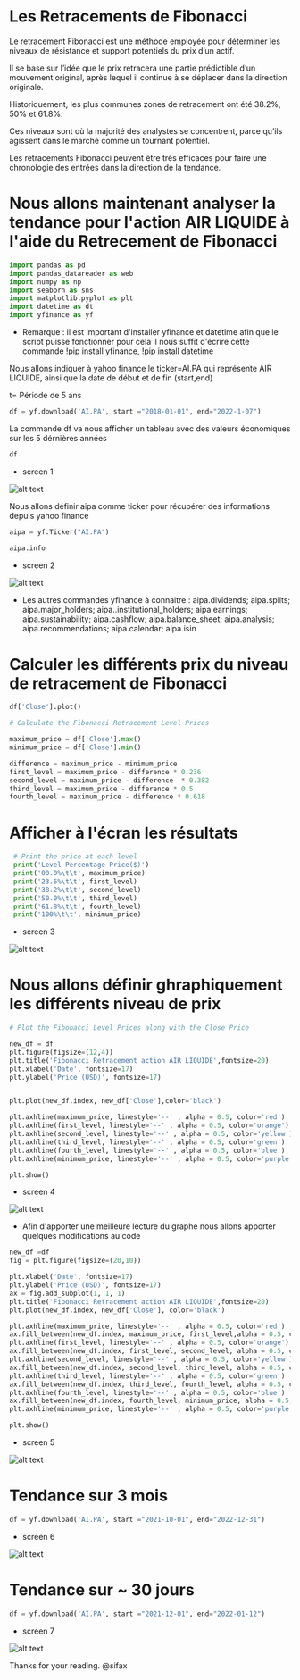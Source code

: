 # Les Retracements de Fibonacci

Le retracement Fibonacci est une méthode employée pour déterminer les niveaux de résistance et support potentiels du prix d’un actif. 

Il se base sur l’idée que le prix retracera une partie prédictible d’un mouvement original, après lequel il continue à se déplacer dans la direction originale.

Historiquement, les plus communes zones de retracement ont été 38.2%, 50% et 61.8%. 

Ces niveaux sont où la majorité des analystes se concentrent, parce qu’ils agissent dans le marché comme un tournant potentiel.

Les retracements Fibonacci peuvent être très efficaces pour faire une chronologie des entrées dans la direction de la tendance.


# Nous allons maintenant analyser la tendance pour l'action AIR LIQUIDE à l'aide du Retrecement de Fibonacci 

```python
import pandas as pd
import pandas_datareader as web
import numpy as np
import seaborn as sns
import matplotlib.pyplot as plt
import datetime as dt
import yfinance as yf
```

* Remarque : il est  important d'installer yfinance et datetime afin que le script puisse fonctionner pour cela il nous suffit d'écrire cette commande !pip install yfinance, !pip install datetime

Nous allons indiquer à yahoo finance le ticker=AI.PA qui représente AIR LIQUIDE, ainsi que la date de début et de fin (start,end)

t= Période de 5 ans

```python
df = yf.download('AI.PA', start ="2018-01-01", end="2022-1-07")
```

La commande df va nous afficher un tableau avec des valeurs économiques sur les 5 dérnières années
```python
df
```

* screen 1

![alt text](https://i.ibb.co/smB4fKy/screen1.png)

Nous allons définir aipa comme ticker pour récupérer des informations depuis yahoo finance
```python
aipa = yf.Ticker("AI.PA")
```

```python
aipa.info
```

* screen 2

![alt text](https://i.ibb.co/GRFJdnh/screen2.png)

* Les autres commandes yfinance à connaitre : aipa.dividends; aipa.splits; aipa.major_holders; aipa..institutional_holders; aipa.earnings; aipa.sustainability; aipa.cashflow; aipa.balance_sheet; aipa.analysis; aipa.recommendations; aipa.calendar; aipa.isin

# Calculer les différents prix du niveau de retracement de Fibonacci

```python
df['Close'].plot()
```

```python
# Calculate the Fibonacci Retracement Level Prices 

maximum_price = df['Close'].max()
minimum_price = df['Close'].min()

difference = maximum_price - minimum_price
first_level = maximum_price - difference * 0.236
second_level = maximum_price - difference  * 0.382
third_level = maximum_price - difference * 0.5
fourth_level = maximum_price - difference * 0.618
```

# Afficher à l'écran les résultats 
```python
 # Print the price at each level
 print('Level Percentage Price($)')
 print('00.0%\t\t', maximum_price)
 print('23.6%\t\t', first_level)
 print('38.2%\t\t', second_level)
 print('50.0%\t\t', third_level)
 print('61.8%\t\t', fourth_level)
 print('100%\t\t', minimum_price) 
```

* screen 3

![alt text](https://i.ibb.co/BLV5zQ0/screen3.png)

# Nous allons définir ghraphiquement les différents niveau de prix
```python
# Plot the Fibonacci Level Prices along with the Close Price

new_df = df
plt.figure(figsize=(12,4))
plt.title('Fibonacci Retracement action AIR LIQUIDE',fontsize=20)
plt.xlabel('Date', fontsize=17)
plt.ylabel('Price (USD)', fontsize=17)


plt.plot(new_df.index, new_df['Close'],color='black')

plt.axhline(maximum_price, linestyle='--' , alpha = 0.5, color='red')
plt.axhline(first_level, linestyle='--' , alpha = 0.5, color='orange')
plt.axhline(second_level, linestyle='--' , alpha = 0.5, color='yellow')
plt.axhline(third_level, linestyle='--' , alpha = 0.5, color='green')
plt.axhline(fourth_level, linestyle='--' , alpha = 0.5, color='blue')
plt.axhline(minimum_price, linestyle='--' , alpha = 0.5, color='purple')

plt.show()
```
* screen 4

![alt text](https://i.ibb.co/GtmTBG3/screen4.png)

* Afin d'apporter une meilleure lecture du graphe nous allons apporter quelques modifications au code

```python
new_df =df
fig = plt.figure(figsize=(20,10))

plt.xlabel('Date', fontsize=17)
plt.ylabel('Price (USD)', fontsize=17)
ax = fig.add_subplot(1, 1, 1)
plt.title('Fibonacci Retracement action AIR LIQUIDE',fontsize=20)  
plt.plot(new_df.index, new_df['Close'], color='black')

plt.axhline(maximum_price, linestyle='--' , alpha = 0.5, color='red')
ax.fill_between(new_df.index, maximum_price, first_level,alpha = 0.5, color='red')
plt.axhline(first_level, linestyle='--' , alpha = 0.5, color='orange')
ax.fill_between(new_df.index, first_level, second_level, alpha = 0.5, color='orange')
plt.axhline(second_level, linestyle='--' , alpha = 0.5, color='yellow')
ax.fill_between(new_df.index, second_level, third_level, alpha = 0.5, color='yellow')
plt.axhline(third_level, linestyle='--' , alpha = 0.5, color='green')
ax.fill_between(new_df.index, third_level, fourth_level, alpha = 0.5, color='green')
plt.axhline(fourth_level, linestyle='--' , alpha = 0.5, color='blue')
ax.fill_between(new_df.index, fourth_level, minimum_price, alpha = 0.5, color='blue')
plt.axhline(minimum_price, linestyle='--' , alpha = 0.5, color='purple')

plt.show()
```

* screen 5

![alt text](https://i.ibb.co/yXPGzHr/screen5.png)

# Tendance sur 3 mois
```python
df = yf.download('AI.PA', start ="2021-10-01", end="2022-12-31")
```
* screen 6

![alt text](https://i.ibb.co/tD9DqvF/screen6.png)

# Tendance sur ~ 30 jours
```python
df = yf.download('AI.PA', start ="2021-12-01", end="2022-01-12")
```
* screen 7

![alt text](https://i.ibb.co/Czd4GLb/screen7.png)


Thanks for your reading.
@sifax
